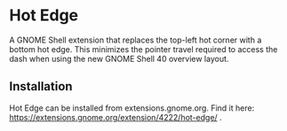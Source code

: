 # Hot Edge

A GNOME Shell extension that replaces the top-left hot corner with a bottom hot edge. This minimizes the pointer travel required to access the dash when using the new GNOME Shell 40 overview layout.

## Installation

Hot Edge can be installed from extensions.gnome.org. Find it here: https://extensions.gnome.org/extension/4222/hot-edge/ .
